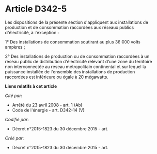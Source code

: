 # Article D342-5

Les dispositions de la présente section s'appliquent aux installations de production et de consommation raccordées aux
réseaux publics d'électricité, à l'exception :

1° Des installations de consommation soutirant au plus 36 000 volts ampères ;

2° Des installations de production ou de consommation raccordées à un réseau public de distribution d'électricité relevant
d'une zone du territoire non interconnectée au réseau métropolitain continental et sur lequel la puissance installée de
l'ensemble des installations de production raccordées est inférieure ou égale à 20 mégawatts.

**Liens relatifs à cet article**

_Cité par_:

  - Arrêté du 23 avril 2008 - art. 1 (Ab)
  - Code de l'énergie - art. D342-14 (V)

_Codifié par_:

  - Décret n°2015-1823 du 30 décembre 2015 - art.

_Créé par_:

  - Décret n°2015-1823 du 30 décembre 2015 - art.
